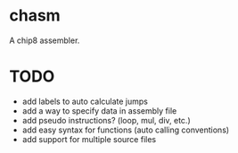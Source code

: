 # chasm

A chip8 assembler.

# TODO
- add labels to auto calculate jumps
- add a way to specify data in assembly file
- add pseudo instructions? (loop, mul, div, etc.)
- add easy syntax for functions (auto calling conventions)
- add support for multiple source files
